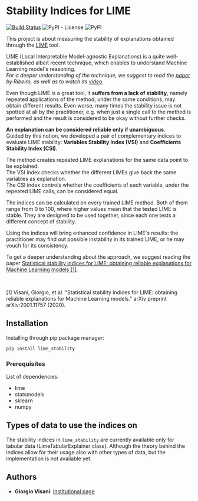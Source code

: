 # Stability Indices for LIME

[![Build Status](https://travis-ci.org/giorgiovisani/lime_stability.svg?branch=master)](https://travis-ci.org/giorgiovisani/lime_stability?style=plastic)
![PyPI - License](https://img.shields.io/pypi/l/lime_stability?style=plastic)
![PyPI](https://img.shields.io/pypi/v/lime_stability?style=plastic)

This project is about measuring the stability of explanations obtained through the [LIME](https://github.com/marcotcr/lime) tool.

LIME (Local Interpretable Model-agnostic Explanations) is a quite well-established albeit recent technique, which enables to understand Machine Learning model's reasoning.  
*For a deeper understanding of the technique, we suggest to read the [paper]() by Ribeiro, as well as to watch its [video](https://www.youtube.com/watch?v=hUnRCxnydCc)*.

Even though LIME is a great tool, it **suffers from a lack of stability**, namely repeated applications of the method, under the same conditions, may obtain different results.
Even worse, many times the stability issue is not spotted at all by the practitioner, e.g. when just a single call to the method is performed and the result is considered to be okay without further checks.

**An explanation can be considered reliable only if unambiguous**.  
Guided by this notion, we developed a pair of complementary indices to evaluate LIME stability: **Variables Stability Index (VSI)** and **Coefficients Stability Index (CSI)**.  

The method creates repeated LIME explanations for the same data point to be explained.  
The VSI index checks whether the different LIMEs give back the same variables as explanation.  
The CSI index controls whether the coefficients of each variable, under the repeated LIME calls, can be considered equal.

The indices can be calculated on every trained LIME method. Both of them range from 0 to 100, where higher values mean that the tested LIME is stable. They are designed to be used together, since each one tests a different concept of stability.

Using the indices will bring enhanced confidence in LIME's results: the practitioner may find out possible instability in its trained LIME, or he may vouch for its consistency.

To get a deeper understanding about the approach, we suggest reading the paper [Statistical stability indices for LIME: obtaining reliable explanations
for Machine Learning models [1]](https://arxiv.org/pdf/2001.11757.pdf).

&nbsp;

[1] Visani, Giorgio, et al. "Statistical stability indices for LIME: obtaining reliable explanations for Machine Learning models." arXiv preprint arXiv:2001.11757 (2020).

## Installation

Installing through pip package manager:

```bash
pip install lime_stability
```

### Prerequisites
List of dependencies:  

* lime
* statsmodels
* sklearn
* numpy

## Types of data to use the indices on

The stability indices in `lime_stability` are currently available only for tabular data (LimeTabularExplainer class). Although the theory behind the indices allow for their usage also with other types of data, but the implementation is not available yet.

## Authors

* **Giorgio Visani**: [institutional page](https://www.unibo.it/sitoweb/giorgio.visani2/en)



